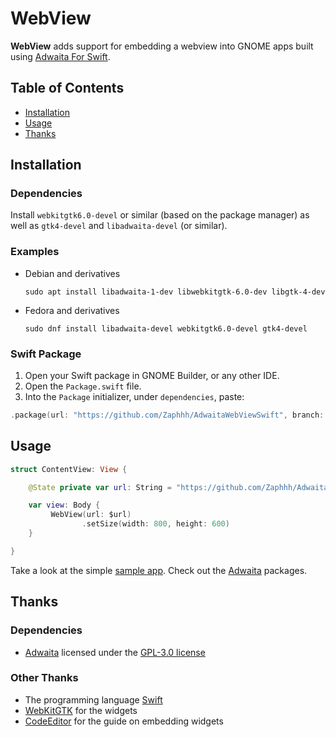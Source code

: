 # WebView

**WebView** adds support for embedding a webview into GNOME apps built using [Adwaita For Swift](https://github.com/AparokshaUI/adwaita-swift).

## Table of Contents

- [Installation](#Installation)
- [Usage](#Usage)
- [Thanks](#Thanks)

## Installation
### Dependencies
Install `webkitgtk6.0-devel` or similar (based on the package manager) as well as `gtk4-devel` and `libadwaita-devel` (or similar).

### Examples
* Debian and derivatives
  ```
  sudo apt install libadwaita-1-dev libwebkitgtk-6.0-dev libgtk-4-dev
  ```
* Fedora and derivatives
  ```
  sudo dnf install libadwaita-devel webkitgtk6.0-devel gtk4-devel
  ```


### Swift Package
1. Open your Swift package in GNOME Builder, or any other IDE.
2. Open the `Package.swift` file.
3. Into the `Package` initializer, under `dependencies`, paste:
```swift
.package(url: "https://github.com/Zaphhh/AdwaitaWebViewSwift", branch: "main")   
```

## Usage

```swift
struct ContentView: View {

    @State private var url: String = "https://github.com/Zaphhh/AdwaitaWebViewSwift"

    var view: Body {
         WebView(url: $url)
                .setSize(width: 800, height: 600)
    }

}
```

Take a look at the simple [sample app](Tests/program.swift).
Check out the [Adwaita](https://github.com/AparokshaUI/Adwaita) packages.

## Thanks

### Dependencies
- [Adwaita](https://github.com/AparokshaUI/Adwaita) licensed under the [GPL-3.0 license](https://github.com/AparokshaUI/Adwaita/blob/main/LICENSE.md)

### Other Thanks
- The programming language [Swift](https://github.com/apple/swift)
- [WebKitGTK](https://webkitgtk.org/) for the widgets
- [CodeEditor](https://github.com/AparokshaUI/CodeEditor) for the guide on embedding widgets
